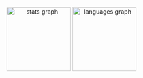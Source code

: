<div align="center">
  <img src="https://github-readme-stats.vercel.app/api?username=Rolv-Apneseth&hide_title=true&hide_rank=false&show_icons=true&include_all_commits=true&count_private=true&disable_animations=false&theme=rose_pine&locale=en&hide_border=true" height="150" alt="stats graph"  />
  <img src="https://github-readme-stats.vercel.app/api/top-langs?username=Rolv-Apneseth&locale=en&hide_title=false&layout=compact&card_width=320&langs_count=8&theme=rose_pine&hide_border=true" height="150" alt="languages graph"  />
</div>
